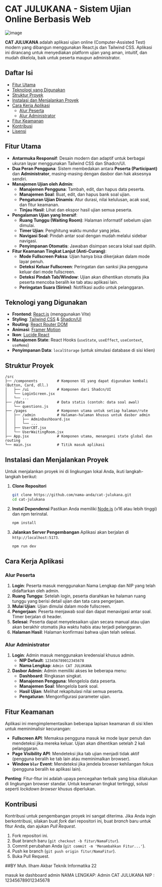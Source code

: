 # CAT JULUKANA - Sistem Ujian Online Berbasis Web

![image](https://github.com/user-attachments/assets/e8c0938d-0eca-4334-99fe-787641df9350)



**CAT JULUKANA** adalah aplikasi ujian online (Computer-Assisted Test) modern yang dibangun menggunakan React.js dan Tailwind CSS. Aplikasi ini dirancang untuk menyediakan platform ujian yang aman, intuitif, dan mudah dikelola, baik untuk peserta maupun administrator.

## Daftar Isi

- [Fitur Utama](#fitur-utama)
- [Teknologi yang Digunakan](#teknologi-yang-digunakan)
- [Struktur Proyek](#struktur-proyek)
- [Instalasi dan Menjalankan Proyek](#instalasi-dan-menjalankan-proyek)
- [Cara Kerja Aplikasi](#cara-kerja-aplikasi)
  - [Alur Peserta](#alur-peserta)
  - [Alur Administrator](#alur-administrator)
- [Fitur Keamanan](#fitur-keamanan)
- [Kontribusi](#kontribusi)
- [Lisensi](#lisensi)

## Fitur Utama

- **Antarmuka Responsif**: Desain modern dan adaptif untuk berbagai ukuran layar menggunakan Tailwind CSS dan Shadcn/UI.
- **Dua Peran Pengguna**: Sistem membedakan antara **Peserta (Participant)** dan **Administrator**, masing-masing dengan dasbor dan hak aksesnya sendiri.
- **Manajemen Ujian oleh Admin**:
  - **Manajemen Pengguna**: Tambah, edit, dan hapus data peserta.
  - **Manajemen Soal**: Buat, edit, dan hapus bank soal ujian.
  - **Pengaturan Ujian Dinamis**: Atur durasi, nilai kelulusan, acak soal, dan fitur keamanan.
  - **Tinjau Hasil**: Lihat dan ekspor hasil ujian semua peserta.
- **Pengalaman Ujian yang Imersif**:
  - **Ruang Tunggu (Waiting Room)**: Halaman informatif sebelum ujian dimulai.
  - **Timer Ujian**: Penghitung waktu mundur yang jelas.
  - **Navigasi Soal**: Pindah antar soal dengan mudah melalui sidebar navigasi.
  - **Penyimpanan Otomatis**: Jawaban disimpan secara lokal saat dipilih.
- **Fitur Keamanan Tingkat Lanjut (Anti-Curang)**:
  - **Mode Fullscreen Paksa**: Ujian hanya bisa dikerjakan dalam mode layar penuh.
  - **Deteksi Keluar Fullscreen**: Peringatan dan sanksi jika pengguna keluar dari mode fullscreen.
  - **Deteksi Pindah Tab/Window**: Ujian akan dihentikan otomatis jika peserta mencoba beralih ke tab atau aplikasi lain.
  - **Peringatan Suara (Sirine)**: Notifikasi audio untuk pelanggaran.

## Teknologi yang Digunakan

- **Frontend**: [React.js](https://reactjs.org/) (menggunakan Vite)
- **Styling**: [Tailwind CSS](https://tailwindcss.com/) & [Shadcn/UI](https://ui.shadcn.com/)
- **Routing**: [React Router DOM](https://reactrouter.com/)
- **Animasi**: [Framer Motion](https://www.framer.com/motion/)
- **Ikon**: [Lucide React](https://lucide.dev/)
- **Manajemen State**: React Hooks (`useState`, `useEffect`, `useContext`, `useMemo`)
- **Penyimpanan Data**: `localStorage` (untuk simulasi database di sisi klien)

## Struktur Proyek

```
/src
├── /components         # Komponen UI yang dapat digunakan kembali (Button, Card, dll.)
│   ├── /ui             # Komponen dari Shadcn/UI
│   └── LoginScreen.jsx
│   └── ...
├── /data               # Data statis (contoh: data soal awal)
│   └── questions.js
├── /pages              # Komponen utama untuk setiap halaman/rute
│   ├── /admin          # Halaman-halaman khusus untuk dasbor admin
│   │   ├── AdminDashboard.jsx
│   │   └── ...
│   ├── UserCBT.jsx
│   └── UserWaitingRoom.jsx
├── App.jsx             # Komponen utama, menangani state global dan routing
└── main.jsx            # Titik masuk aplikasi
```

## Instalasi dan Menjalankan Proyek

Untuk menjalankan proyek ini di lingkungan lokal Anda, ikuti langkah-langkah berikut:

1.  **Clone Repositori**
    ```bash
    git clone https://github.com/nama-anda/cat-julukana.git
    cd cat-julukana
    ```

2.  **Instal Dependensi**
    Pastikan Anda memiliki [Node.js](https://nodejs.org/) (v16 atau lebih tinggi) dan npm terinstal.
    ```bash
    npm install
    ```

3.  **Jalankan Server Pengembangan**
    Aplikasi akan berjalan di `http://localhost:5173`.
    ```bash
    npm run dev
    ```

## Cara Kerja Aplikasi

### Alur Peserta

1.  **Login**: Peserta masuk menggunakan Nama Lengkap dan NIP yang telah didaftarkan oleh admin.
2.  **Ruang Tunggu**: Setelah login, peserta diarahkan ke halaman ruang tunggu yang berisi detail ujian dan tata cara pengerjaan.
3.  **Mulai Ujian**: Ujian dimulai dalam mode fullscreen.
4.  **Pengerjaan**: Peserta menjawab soal dan dapat menavigasi antar soal. Timer berjalan di header.
5.  **Selesai**: Peserta dapat menyelesaikan ujian secara manual atau ujian akan berakhir otomatis jika waktu habis atau terjadi pelanggaran.
6.  **Halaman Hasil**: Halaman konfirmasi bahwa ujian telah selesai.

### Alur Administrator

1.  **Login**: Admin masuk menggunakan kredensial khusus admin.
    -   **NIP Default**: `123456789012345678`
    -   **Nama Lengkap**: `Admin CAT JULUKANA`
2.  **Dasbor Admin**: Admin memiliki akses ke beberapa menu:
    -   **Dashboard**: Ringkasan singkat.
    -   **Manajemen Pengguna**: Mengelola data peserta.
    -   **Manajemen Soal**: Mengelola bank soal.
    -   **Hasil Ujian**: Melihat rekapitulasi nilai semua peserta.
    -   **Pengaturan**: Mengonfigurasi parameter ujian.

## Fitur Keamanan

Aplikasi ini mengimplementasikan beberapa lapisan keamanan di sisi klien untuk meminimalisir kecurangan:

-   **Fullscreen API**: Memaksa pengguna masuk ke mode layar penuh dan mendeteksi jika mereka keluar. Ujian akan dihentikan setelah 2 kali pelanggaran.
-   **Page Visibility API**: Mendeteksi jika tab ujian menjadi tidak aktif (pengguna beralih ke tab lain atau meminimalkan browser).
-   **Window `blur` Event**: Mendeteksi jika jendela browser kehilangan fokus (pengguna beralih ke aplikasi lain).

**Penting**: Fitur-fitur ini adalah upaya pencegahan terbaik yang bisa dilakukan di lingkungan browser standar. Untuk keamanan tingkat tertinggi, solusi seperti *lockdown browser* khusus diperlukan.

## Kontribusi

Kontribusi untuk pengembangan proyek ini sangat diterima. Jika Anda ingin berkontribusi, silakan buat *fork* dari repositori ini, buat *branch* baru untuk fitur Anda, dan ajukan *Pull Request*.

1.  Fork repositori ini.
2.  Buat branch baru (`git checkout -b fitur/NamaFitur`).
3.  Commit perubahan Anda (`git commit -m 'Menambahkan Fitur...'`).
4.  Push ke branch (`git push origin fitur/NamaFitur`).
5.  Buka Pull Request.

##BY
Muh. Ilham Akbar Teknik Informatika 22

masuk ke dashboard admin
NAMA LENGKAP: Admin CAT JULUKANA
NIP         : 123456789012345678
